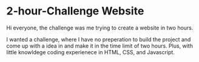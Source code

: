 # 2-hour-Challenge Website 

Hi everyone, the challenge was me trying to create a website in two hours.

I wanted a challenge, where I have no preperation to build the project and come up with a idea in and make it in the time limit of two hours. Plus, with little knowldege coding experienece in HTML, CSS, and Javascript. 


